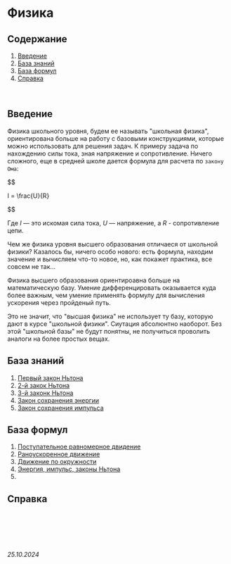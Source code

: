 # Физика

## **Содержание** 

1. [Введение](./README.md#введение)
2. [База знаний](./README.md#база-знаний)
3. [База формул](./README.md#база-формул)
4. [Справка](./README.md#справка)

<br>

## **Введение**

Физика школьного уровня, будем ее называть "школьная физика", ориентирована больше на работу с базовыми конструкциями,  которые можно использовать для решения задач. К примеру задача по нахождению силы тока, зная  напряжение и сопротивление. Ничего сложного, еще в средней школе дается формула для расчета по `закону Ома`:

$$

I = \frac{U}{R}

$$

Где  $I$ — это искомая сила тока, $U$ — напряжение, а $R$ - сопротивление цепи.

Чем же физика уровня высшего образования отличаеся от школьной физики? Казалось бы, ничего особо нового: есть формула, находим значение и вычисляем что-то новое, но, как покажет практика, все совсем не так...

Физика высшего образования ориентироавна больше на математическую базу. Умение дифференцировать оказывается куда более важным, чем умение применять формулу для вычисления ускорения через пройденый путь.

Это не значит, что "высшая физика" не использует ту базу, которую дают в курсе "школьной физики". Сиутация абсолюнтно наоборот. Без этой "школьной базы" не будут понятны, не получиться проволить аналоги на более простых вещах.

## **База знаний**

1. [Первый закон Ньтона]()
2. [2-й закок Ньтона]()
3. [3-й законк Ньтона]()
4. [Закон сохранения  энергии]()
5. [Закон сохранения импульса]()


## **База формул**

1. [Поступательное равномерное двидение]()
2. [Раноускоренное движение]()
3. [Движение по окружности]()
4. [Энергия, импульс, законы Ньтона]()
5. 

## **Справка**


<br><br>
<br><br>


###### 25.10.2024
